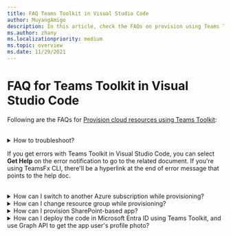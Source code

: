 ```yaml
---
title: FAQ Teams Toolkit in Visual Studio Code
author: MuyangAmigo
description: In this article, check the FAQs on provision using Teams Toolkit in Visual Studio Code, troubleshoot errors, switch Azure subscription, and change resource group.
ms.author: zhany
ms.localizationpriority: medium
ms.topic: overview
ms.date: 11/29/2021
---
```


# FAQ for Teams Toolkit in Visual Studio Code

Following are the FAQs for [Provision cloud resources using Teams Toolkit](provision.md):

</br>

<details>

<summary>How to troubleshoot?

If you get errors with Teams Toolkit in Visual Studio Code, you can select **Get Help** on the error notification to go to the related document. If you're using TeamsFx CLI, there'll be a hyperlink at the end of error message that points to the help doc.

<summary>

</br>

</details>

<details>

<summary>How can I switch to another Azure subscription while provisioning?</summary>

1. Switch subscription in current account or sign out and select a new subscription.
2. If you've already provisioned current environment, you need to create a new environment and perform provision because ARM doesn't support moving resources.
3. If you didn't provision current environment, you can trigger provision directly.

</br>

</details>

<details>

<summary>How can I change resource group while provisioning?</summary>

Before provision, the tool asks you if you want to create a new resource group or use an existing one. You can provide a new resource group name or choose an existing one in this step.

</br>

</details>

<details>

<summary>How can I provision SharePoint-based app?</summary>

You can follow [provision SharePoint-based app](/microsoftteams/platform/sbs-gs-spfx?tabs=vscode%2Cviscode&tutorial-step=4).

> [!NOTE]
> Teams app built with SharePoint framework and Teams Toolkit doesn't have direct integration with Azure, the contents in the doc doesn't apply to SPFx-based apps.

</br>

</details>

<details>
<summary>How can I deploy the code in Microsoft Entra ID using Teams Toolkit, and use Graph API to get the app user's profile photo?</summary>

Shared references to deploy the code using toolkit:

* [Create a new Teams app using Teams Toolkit](create-new-project.md)
* [Teams Toolkit CLI](Teams-Toolkit-CLI.md)

You can call Graph API to get the app user's profile photo.

</details>
